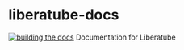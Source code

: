 # liberatube-docs
[![building the docs](https://github.com/GoldDominik893/liberatube-docs/actions/workflows/main.yml/badge.svg)](https://github.com/GoldDominik893/liberatube-docs/actions/workflows/main.yml)
Documentation for Liberatube
